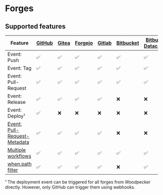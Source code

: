 # Forges

## Supported features

| Feature                                                                                                                | [GitHub](20-github.md) | [Gitea](30-gitea.md) | [Forgejo](35-forgejo.md) | [Gitlab](40-gitlab.md) | [Bitbucket](50-bitbucket.md) | [Bitbucket Datacenter](60-bitbucket_datacenter.md) |
| ---------------------------------------------------------------------------------------------------------------------- | ---------------------- | -------------------- | ------------------------ | ---------------------- | ---------------------------- | -------------------------------------------------- |
| Event: Push                                                                                                            | :white_check_mark:     | :white_check_mark:   | :white_check_mark:       | :white_check_mark:     | :white_check_mark:           | :white_check_mark:                                 |
| Event: Tag                                                                                                             | :white_check_mark:     | :white_check_mark:   | :white_check_mark:       | :white_check_mark:     | :white_check_mark:           | :white_check_mark:                                 |
| Event: Pull-Request                                                                                                    | :white_check_mark:     | :white_check_mark:   | :white_check_mark:       | :white_check_mark:     | :white_check_mark:           | :white_check_mark:                                 |
| Event: Release                                                                                                         | :white_check_mark:     | :white_check_mark:   | :white_check_mark:       | :white_check_mark:     | :x:                          | :x:                                                |
| Event: Deploy¹                                                                                                         | :white_check_mark:     | :x:                  | :x:                      | :x:                    | :x:                          | :x:                                                |
| [Event: Pull-Request-Metadata](../../../20-usage/50-environment.md#pull_request_metadata-specific-event-reason-values) | :white_check_mark:     | :white_check_mark:   | :white_check_mark:       | :white_check_mark:     | :x:                          | :x:                                                |
| [Multiple workflows](../../../20-usage/25-workflows.md)                                                                | :white_check_mark:     | :white_check_mark:   | :white_check_mark:       | :white_check_mark:     | :white_check_mark:           | :white_check_mark:                                 |
| [when.path filter](../../../20-usage/20-workflow-syntax.md#path)                                                       | :white_check_mark:     | :white_check_mark:   | :white_check_mark:       | :white_check_mark:     | :x:                          | :white_check_mark:                                 |

¹ The deployment event can be triggered for all forges from Woodpecker directly. However, only GitHub can trigger them using webhooks.
